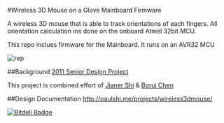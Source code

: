 #Wireless 3D Mouse on a Glove Mainboard Firmware

A wireless 3D mouse that is able to track orientations of each fingers. All orientation calculation ins done on the onboard Atmel 32bit MCU. 

This repo inclues firmware for the Mainboard. It runs on an AVR32 MCU

![rep](https://raw.github.com/paulshi/Wireless-3D-Mouse-Glove-Mainboard-Firmware/master/mainboard.jpg)

##Background
[2011 Senior Design Project](http://courses.engr.illinois.edu/ece445/?f=Projects&sem=fall2011&proj=17#a17)

This project is combined effort of [Jianer Shi](https://github.com/paulshi) & [Borui Chen](https://github.com/boruichen)

##Design Documentation
http://paulshi.me/projects/wireless3dmouse/

[![Bitdeli Badge](https://d2weczhvl823v0.cloudfront.net/paulshi/wireless-3d-mouse-glove-mainboard-firmware/trend.png)](https://bitdeli.com/free "Bitdeli Badge")

